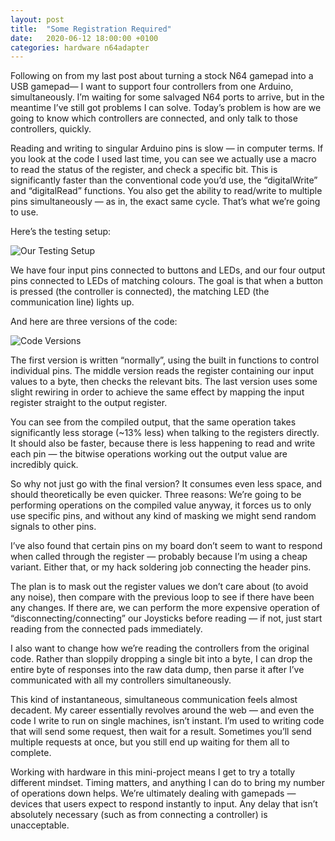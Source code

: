 ```yaml
---
layout: post
title:  "Some Registration Required"
date:   2020-06-12 18:00:00 +0100
categories: hardware n64adapter
---
```


Following on from my last post about turning a stock N64 gamepad into a USB gamepad— I want to support four controllers from one Arduino, simultaneously. I’m waiting for some salvaged N64 ports to arrive, but in the meantime I’ve still got problems I can solve. Today’s problem is how are we going to know which controllers are connected, and only talk to those controllers, quickly.

Reading and writing to singular Arduino pins is slow — in computer terms. If you look at the code I used last time, you can see we actually use a macro to read the status of the register, and check a specific bit. This is significantly faster than the conventional code you’d use, the “digitalWrite” and “digitalRead” functions. You also get the ability to read/write to multiple pins simultaneously — as in, the exact same cycle. That’s what we’re going to use.

Here’s the testing setup:

![Our Testing Setup](/images/2020-06-12-arduino.jpeg)

We have four input pins connected to buttons and LEDs, and our four output pins connected to LEDs of matching colours. The goal is that when a button is pressed (the controller is connected), the matching LED (the communication line) lights up.

And here are three versions of the code:

![Code Versions](/images/2020-06-12-code.png)

The first version is written “normally”, using the built in functions to control individual pins. The middle version reads the register containing our input values to a byte, then checks the relevant bits. The last version uses some slight rewiring in order to achieve the same effect by mapping the input register straight to the output register.

You can see from the compiled output, that the same operation takes significantly less storage (~13% less) when talking to the registers directly. It should also be faster, because there is less happening to read and write each pin — the bitwise operations working out the output value are incredibly quick.

So why not just go with the final version? It consumes even less space, and should theoretically be even quicker. Three reasons: We’re going to be performing operations on the compiled value anyway, it forces us to only use specific pins, and without any kind of masking we might send random signals to other pins.

I’ve also found that certain pins on my board don’t seem to want to respond when called through the register — probably because I’m using a cheap variant. Either that, or my hack soldering job connecting the header pins.

The plan is to mask out the register values we don’t care about (to avoid any noise), then compare with the previous loop to see if there have been any changes. If there are, we can perform the more expensive operation of “disconnecting/connecting” our Joysticks before reading — if not, just start reading from the connected pads immediately.

I also want to change how we’re reading the controllers from the original code. Rather than sloppily dropping a single bit into a byte, I can drop the entire byte of responses into the raw data dump, then parse it after I’ve communicated with all my controllers simultaneously.

This kind of instantaneous, simultaneous communication feels almost decadent. My career essentially revolves around the web — and even the code I write to run on single machines, isn’t instant. I’m used to writing code that will send some request, then wait for a result. Sometimes you’ll send multiple requests at once, but you still end up waiting for them all to complete.

Working with hardware in this mini-project means I get to try a totally different mindset. Timing matters, and anything I can do to bring my number of operations down helps. We’re ultimately dealing with gamepads — devices that users expect to respond instantly to input. Any delay that isn’t absolutely necessary (such as from connecting a controller) is unacceptable.